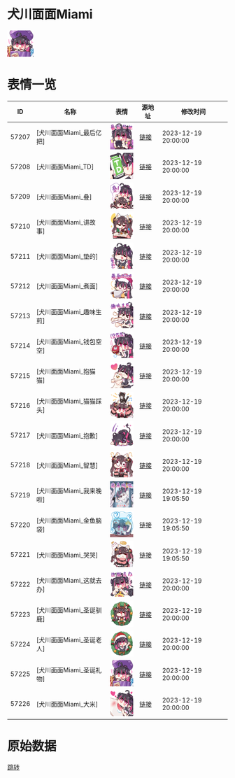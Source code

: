 # 犬川面面Miami

<img src="./cover.png" height="60" alt="cover" />

# 表情一览

|ID|名称|表情|源地址|修改时间|
|----|----|----|----|----|
|57207|[犬川面面Miami_最后亿把]|<img src="./pic/057207_%5B犬川面面Miami_最后亿把%5D.png" height="60" alt="最后亿把"/>|[链接](https://i0.hdslb.com/bfs/garb/a505ef02805212811bcfd0825c6025904b2eef60.png)|2023-12-19 20:00:00|
|57208|[犬川面面Miami_TD]|<img src="./pic/057208_%5B犬川面面Miami_TD%5D.png" height="60" alt="TD"/>|[链接](https://i0.hdslb.com/bfs/garb/36760ed5d010dd290c4fbcc9cac925ba404750f1.png)|2023-12-19 20:00:00|
|57209|[犬川面面Miami_叠]|<img src="./pic/057209_%5B犬川面面Miami_叠%5D.png" height="60" alt="叠"/>|[链接](https://i0.hdslb.com/bfs/garb/2d519b8c573389ec37e8ed41475ca44a2be3fca8.png)|2023-12-19 20:00:00|
|57210|[犬川面面Miami_讲故事]|<img src="./pic/057210_%5B犬川面面Miami_讲故事%5D.png" height="60" alt="讲故事"/>|[链接](https://i0.hdslb.com/bfs/garb/d9e37f1b5494679dad1a2b6711cf8ae9a4f2d30c.png)|2023-12-19 20:00:00|
|57211|[犬川面面Miami_垫的]|<img src="./pic/057211_%5B犬川面面Miami_垫的%5D.png" height="60" alt="垫的"/>|[链接](https://i0.hdslb.com/bfs/garb/55b3f7a858a5b0bc0770c7554bcc7c5eb84b0cdb.png)|2023-12-19 20:00:00|
|57212|[犬川面面Miami_煮面]|<img src="./pic/057212_%5B犬川面面Miami_煮面%5D.png" height="60" alt="煮面"/>|[链接](https://i0.hdslb.com/bfs/garb/a8bb2c584957817d87f52edaf084b9f9897ec589.png)|2023-12-19 20:00:00|
|57213|[犬川面面Miami_趣味生煎]|<img src="./pic/057213_%5B犬川面面Miami_趣味生煎%5D.png" height="60" alt="趣味生煎"/>|[链接](https://i0.hdslb.com/bfs/garb/6872ebdff079aef7ddfa2f40ad6f4387b175987e.png)|2023-12-19 20:00:00|
|57214|[犬川面面Miami_钱包空空]|<img src="./pic/057214_%5B犬川面面Miami_钱包空空%5D.png" height="60" alt="钱包空空"/>|[链接](https://i0.hdslb.com/bfs/garb/539305996834cef47cb20999475e15f559150bb4.png)|2023-12-19 20:00:00|
|57215|[犬川面面Miami_抱猫猫]|<img src="./pic/057215_%5B犬川面面Miami_抱猫猫%5D.png" height="60" alt="抱猫猫"/>|[链接](https://i0.hdslb.com/bfs/garb/33e720e2d734f7d13a72987a579c5ef38bd2d787.png)|2023-12-19 20:00:00|
|57216|[犬川面面Miami_猫猫踩头]|<img src="./pic/057216_%5B犬川面面Miami_猫猫踩头%5D.png" height="60" alt="猫猫踩头"/>|[链接](https://i0.hdslb.com/bfs/garb/7f56e141402d8bab8ac4ffb2c40edc636dbf31e5.png)|2023-12-19 20:00:00|
|57217|[犬川面面Miami_抱歉]|<img src="./pic/057217_%5B犬川面面Miami_抱歉%5D.png" height="60" alt="抱歉"/>|[链接](https://i0.hdslb.com/bfs/garb/189637bc692c85840845f7c63838dfd2da80e879.png)|2023-12-19 20:00:00|
|57218|[犬川面面Miami_智慧]|<img src="./pic/057218_%5B犬川面面Miami_智慧%5D.png" height="60" alt="智慧"/>|[链接](https://i0.hdslb.com/bfs/garb/59124ae88946800dae62956327e6a6243aac14b9.png)|2023-12-19 20:00:00|
|57219|[犬川面面Miami_我来晚啦]|<img src="./pic/057219_%5B犬川面面Miami_我来晚啦%5D.png" height="60" alt="我来晚啦"/>|[链接](https://i0.hdslb.com/bfs/garb/df1d2cf4052abb8c1815046dd947ed254d6355fc.png)|2023-12-19 19:05:50|
|57220|[犬川面面Miami_金鱼脑袋]|<img src="./pic/057220_%5B犬川面面Miami_金鱼脑袋%5D.png" height="60" alt="金鱼脑袋"/>|[链接](https://i0.hdslb.com/bfs/garb/3972b23382bfafae843d123f0bbf15f363cb6ce2.png)|2023-12-19 19:05:50|
|57221|[犬川面面Miami_哭哭]|<img src="./pic/057221_%5B犬川面面Miami_哭哭%5D.png" height="60" alt="哭哭"/>|[链接](https://i0.hdslb.com/bfs/garb/75e54ba514f1455f1b8de020a88b47b95a4208c5.png)|2023-12-19 19:05:50|
|57222|[犬川面面Miami_这就去办]|<img src="./pic/057222_%5B犬川面面Miami_这就去办%5D.png" height="60" alt="这就去办"/>|[链接](https://i0.hdslb.com/bfs/garb/019891e094260763daf0517575b13a88794d15de.png)|2023-12-19 20:00:00|
|57223|[犬川面面Miami_圣诞驯鹿]|<img src="./pic/057223_%5B犬川面面Miami_圣诞驯鹿%5D.png" height="60" alt="圣诞驯鹿"/>|[链接](https://i0.hdslb.com/bfs/garb/e2026c5fe4a0a9aebcc292f442219afa34ea995c.png)|2023-12-19 20:00:00|
|57224|[犬川面面Miami_圣诞老人]|<img src="./pic/057224_%5B犬川面面Miami_圣诞老人%5D.png" height="60" alt="圣诞老人"/>|[链接](https://i0.hdslb.com/bfs/garb/d22248367a7380b059203856adf5b79bc777dc70.png)|2023-12-19 20:00:00|
|57225|[犬川面面Miami_圣诞礼物]|<img src="./pic/057225_%5B犬川面面Miami_圣诞礼物%5D.png" height="60" alt="圣诞礼物"/>|[链接](https://i0.hdslb.com/bfs/garb/99c6aebdfcbf49c22d06f47f1eac6e0519e648b8.png)|2023-12-19 20:00:00|
|57226|[犬川面面Miami_大米]|<img src="./pic/057226_%5B犬川面面Miami_大米%5D.png" height="60" alt="大米"/>|[链接](https://i0.hdslb.com/bfs/garb/cdf4fd358531b4151086b528ef805920e6399ba5.png)|2023-12-19 20:00:00|

# 原始数据

[跳转](./raw.json)

